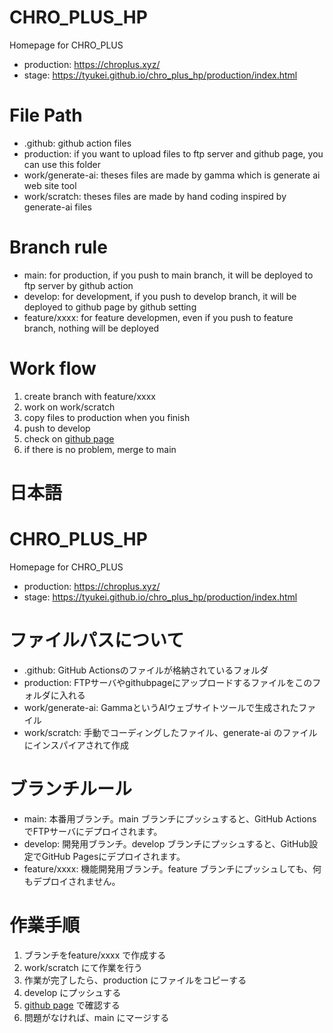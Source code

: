 # CHRO_PLUS_HP
Homepage for CHRO_PLUS
- production: https://chroplus.xyz/
- stage: https://tyukei.github.io/chro_plus_hp/production/index.html

# File Path

- .github: github action files
- production: if you want to upload files to ftp server and github page, you can use this folder
- work/generate-ai: theses files are made by gamma which is generate ai web site tool
- work/scratch: theses files are made by hand coding inspired by generate-ai files

# Branch rule

- main: for production, if you push to main branch, it will be deployed to ftp server by github action
- develop: for development, if you push to develop branch, it will be deployed to github page by github setting
- feature/xxxx: for feature developmen, even if you push to feature branch, nothing will be deployed


# Work flow
1. create branch with feature/xxxx
2. work on work/scratch
3. copy files to production when you finish
4. push to develop
5. check on [github page](https://tyukei.github.io/chro_plus_hp/production/index.html)
6. if there is no problem, merge to main




# 日本語
# CHRO_PLUS_HP
Homepage for CHRO_PLUS
- production: https://chroplus.xyz/
- stage: https://tyukei.github.io/chro_plus_hp/production/index.html

# ファイルパスについて
- .github: GitHub Actionsのファイルが格納されているフォルダ
- production: FTPサーバやgithubpageにアップロードするファイルをこのフォルダに入れる
- work/generate-ai: GammaというAIウェブサイトツールで生成されたファイル
- work/scratch: 手動でコーディングしたファイル、generate-ai のファイルにインスパイアされて作成

# ブランチルール

- main: 本番用ブランチ。main ブランチにプッシュすると、GitHub ActionsでFTPサーバにデプロイされます。
- develop: 開発用ブランチ。develop ブランチにプッシュすると、GitHub設定でGitHub Pagesにデプロイされます。
- feature/xxxx: 機能開発用ブランチ。feature ブランチにプッシュしても、何もデプロイされません。


# 作業手順
1. ブランチをfeature/xxxx で作成する
2. work/scratch にて作業を行う
3. 作業が完了したら、production にファイルをコピーする
4. develop にプッシュする
5. [github page](https://tyukei.github.io/chro_plus_hp/production/index.html) で確認する
6. 問題がなければ、main にマージする